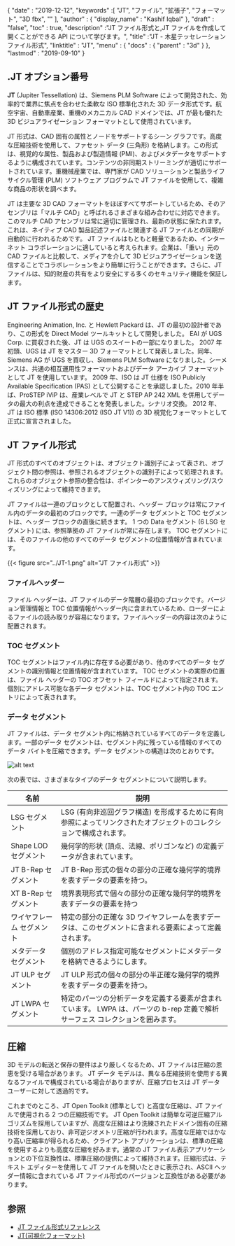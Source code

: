 {
  "date" : "2019-12-12",
  "keywords" :[ "JT", "ファイル", "拡張子", "フォーマット", "3D fbx", "" ],
  "author" : {
    "display_name" : "Kashif Iqbal"
},
  "draft" : "false",
  "toc" : true,
  "description" :"JT ファイル形式と,JT ファイルを作成して開くことができる API について学びます。",
  "title" :"JT - 木星テッセレーション ファイル形式",
  "linktitle" : "JT",
  "menu" : {
    "docs" : {
      "parent" : "3d"
}
},
  "lastmod" : "2019-09-10"
}

## .JT オプション番号

**JT** (Jupiter Tessellation) は、Siemens PLM Software によって開発された、効率的で業界に焦点を合わせた柔軟な ISO 標準化された 3D データ形式です。航空宇宙、自動車産業、重機のメカニカル CAD ドメインでは、JT が最も優れた 3D ビジュアライゼーション フォーマットとして使用されています。

JT 形式は、CAD 固有の属性とノードをサポートするシーン グラフです。高度な圧縮技術を使用して、ファセット データ (三角形) を格納します。この形式は、視覚的な属性、製品および製造情報 (PMI)、およびメタデータをサポートするように構成されています。コンテンツの非同期ストリーミングが適切にサポートされています。重機械産業では、専門家が CAD ソリューションと製品ライフサイクル管理 (PLM) ソフトウェア プログラムで JT ファイルを使用して、複雑な商品の形状を調べます。

JT は主要な 3D CAD フォーマットをほぼすべてサポートしているため、そのアセンブリは「マルチ CAD」と呼ばれるさまざまな組み合わせに対応できます。このマルチ CAD アセンブリは常に適切に管理され、最新の状態に保たれます。これは、ネイティブ CAD 製品記述ファイルと関連する JT ファイルとの同期が自動的に行われるためです。 JT ファイルはもともと軽量であるため、インターネット コラボレーションに適していると考えられます。企業は、「重い」元の CAD ファイルと比較して、メディアを介して 3D ビジュアライゼーションを送信することでコラボレーションをより簡単に行うことができます。さらに、JT ファイルは、知的財産の共有をより安全にする多くのセキュリティ機能を保証します。

## JT ファイル形式の歴史

Engineering Animation, Inc. と Hewlett Packard は、JT の最初の設計者であり、この形式を Direct Model ツールキットとして開発しました。 EAI が UGS Corp. に買収された後、JT は UGS のスイートの一部になりました。 2007 年初頭、UGS は JT をマスター 3D フォーマットとして発表しました。同年、Siemens AG が UGS を買収し、Siemens PLM Software になりました。シーメンスは、共通の相互運用性フォーマットおよびデータ アーカイブ フォーマットとして JT を使用しています。 2009 年、ISO は JT 仕様を ISO Publicly Available Specification (PAS) として公開することを承認しました。2010 年半ば、ProSTEP iViP は、産業レベルで JT と STEP AP 242 XML を併用してデータの最大の利点を達成できることを発表しました。シナリオ交換。 2012 年、JT は ISO 標準 (ISO 14306:2012 (ISO JT V1)) の 3D 視覚化フォーマットとして正式に宣言されました。

## JT ファイル形式 ##

JT 形式のすべてのオブジェクトは、オブジェクト識別子によって表され、オブジェクト間の参照は、参照されるオブジェクトの識別子によって処理されます。これらのオブジェクト参照の整合性は、ポインターのアンスウィズリング/スウィズリングによって維持できます。

JT ファイルは一連のブロックとして配置され、ヘッダー ブロックは常にファイル内のデータの最初のブロックです。一連のデータ セグメントと TOC セグメントは、ヘッダー ブロックの直後に続きます。 1 つの Data セグメント (6 LSG セグメント) には、参照準拠の JT ファイルが常に存在します。 TOC セグメントには、そのファイルの他のすべてのデータ セグメントの位置情報が含まれています。

{{< figure src="../JT-1.png" alt="JT ファイル形式" >}}

### ファイルヘッダー ###

ファイル ヘッダーは、JT ファイルのデータ階層の最初のブロックです。バージョン管理情報と TOC 位置情報がヘッダー内に含まれているため、ローダーによるファイルの読み取りが容易になります。ファイルヘッダーの内容は次のように配置されます。

### TOC セグメント ###

TOC セグメントはファイル内に存在する必要があり、他のすべてのデータ セグメントの識別情報と位置情報が含まれています。 TOC セグメントの実際の位置は、ファイル ヘッダーの TOC オフセット フィールドによって指定されます。個別にアドレス可能な各データ セグメントは、TOC セグメント内の TOC エントリによって表されます。

### データ セグメント ###

JT ファイルは、データ セグメント内に格納されているすべてのデータを定義します。一部のデータ セグメントは、セグメント内に残っている情報のすべてのデータ バイトを圧縮できます。データ セグメントの構造は次のとおりです。

![alt text](../JT-2.png "JT Data Segment")

次の表では、さまざまなタイプのデータ セグメントについて説明します。

|名前|説明
---|---|
|LSG セグメント|LSG (有向非巡回グラフ構造) を形成するために有向参照によってリンクされたオブジェクトのコレクションで構成されます。
|Shape LOD セグメント|幾何学的形状 (頂点、法線、ポリゴンなど) の定義データが含まれています。
|JT B-Rep セグメント|JT B-Rep 形式の個々の部分の正確な幾何学的境界を表すデータの要素を持つ。
|XT B-Rep セグメント|境界表現形式で個々の部分の正確な幾何学的境界を表すデータの要素を持つ
|ワイヤフレーム セグメント|特定の部分の正確な 3D ワイヤフレームを表すデータは、このセグメントに含まれる要素によって定義されます。
|メタデータ セグメント|個別のアドレス指定可能なセグメントにメタデータを格納できるようにします。
|JT ULP セグメント|JT ULP 形式の個々の部分の半正確な幾何学的境界を表すデータの要素を持つ。
|JT LWPA セグメント|特定のパーツの分析データを定義する要素が含まれています。 LWPA は、パーツの b-rep 定義で解析サーフェス コレクションを囲みます。

## 圧縮 ##

3D モデルの転送と保存の要件はより厳しくなるため、JT ファイルは圧縮の恩恵を受ける場合があります。 JT データ モデルは、異なる圧縮技術を使用する異なるファイルで構成されている場合がありますが、圧縮プロセスは JT データ ユーザーに対して透過的です。

これまでのところ、JT Open Toolkit (標準として) と高度な圧縮は、JT ファイルで使用される 2 つの圧縮技術です。 JT Open Toolkit は簡単な可逆圧縮アルゴリズムを採用していますが、高度な圧縮はより洗練されたドメイン固有の圧縮技術を採用しており、非可逆ジオメトリ圧縮が行われます。高度な圧縮ではかなり高い圧縮率が得られるため、クライアント アプリケーションは、標準の圧縮を使用するよりも高度な圧縮を好みます。通常の JT ファイル表示アプリケーションとの下位互換性は、標準圧縮の提供によって維持されます。圧縮形式は、テキスト エディターを使用して JT ファイルを開いたときに表示され、ASCII ヘッダー情報に含まれている JT ファイル形式のバージョンと互換性がある必要があります。

## 参照 ##

* [JT ファイル形式リファレンス](https://www.plm.automation.siemens.com/en_us/Images/JT-v10-file-format-reference-rev-B_tcm1023-233786.pdf)
* [JT(可視化フォーマット)](https://en.wikipedia.org/wiki/JT_(visualization_format)#Data_model)

